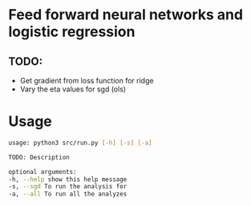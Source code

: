 # Feed forward neural networks and logistic regression

## TODO:

-   Get gradient from loss function for ridge
-   Vary the eta values for sgd (ols)

# Usage

```bash
usage: python3 src/run.py [-h] [-s] [-a]

TODO: Description

optional arguments:
-h, --help show this help message
-s, --sgd To run the analysis for
-a, --all To run all the analyzes
```
